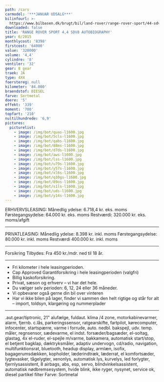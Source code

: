 ```yaml
---
path: /cars
carmodel: '***JANUAR UDSALG***'
bilinfourl: >-
  https://www.bilbasen.dk/brugt/bil/land-rover/range-rover-sport/44-sdv8-autobiography-dynamic-aut-5d/4116364
downloaded: false
title: 'RANGE ROVER SPORT 4,4 SDV8 AUTOBIOGRAPHY'
year: 6/2015
monthlycost: '8398'
firstcost: '64000'
value: '320000'
volume: '4,4'
cylindre: '8'
ventiler: '32'
gear: 8 gear
traek: JA
type: 4X4
foerstereg: null
kilometer: '84.000'
braendstof: DIESEL
farve: Sortmetal
doere: '5'
effekt: '339'
moment: '700'
topfart: '210'
nultilhundrede: '6,9'
pictures:
  picturelist:
    - image: /img/bot/quas-l1600.jpg
    - image: /img/bot/5cls-l1600.jpg
    - image: /img/bot/qabs-l1600.jpg
    - image: /img/bot/88ms-l1600.jpg
    - image: /img/bot/d7ds-l1600.jpg
    - image: /img/bot/aws-l1600.jpg
    - image: /img/bot/lss-l1600.jpg
    - image: /img/bot/u79s-l1600.jpg
    - image: /img/bot/y57s-l1600.jpg
    - image: /img/bot/xl6s-l1600.jpg
    - image: /img/bot/q10gs-l1600.jpg
    - image: /img/bot/89os-l1600.jpg
    - image: /img/bot/s1ls-l1600.jpg
    - image: /img/bot/uds-l1600.jpg
    - image: /img/bot/y14s-l1600.jpg
---
```

ERHVERVSLEASING:
Månedlig ydelse: 6.718,4 kr. eks. moms
Førstegangsydelse: 64.000 kr. eks. moms
Restværdi: 320.000 kr. eks. moms/afgift
________________________________

PRIVATLEASING:
Månedlig ydelse: 8.398 kr. inkl. moms
Førstegangsydelse: 80.000 kr. inkl. moms
Restværdi 400.000 kr. inkl. moms
________________________________

Forsikring Tilbydes:
Fra 450 kr./mdr. ned til 18 år.
________________________________

* Fri kilometer i hele leasingperioden.
* Cap Approved Garantiforsikring i hele leasingperioden (valgfri)
* Billig kaskoforsikring.
* Privat, sæson og erhverv – vi har det hele.
* Du vælger selv perioden: 6, 12, 24 eller 36 måneder.
* Vi opbevarer også gerne din bil over vinteren
* Har vi ikke bilen på lager, finder vi sammen den helt rigtige og står for alt – import, toldsyn, klargøring og nummerplader
________________________________

.aut.gear/tiptronic, 21" alufælge, fuldaut. klima /4 zone, motorkabinevarmer, alarm, fjernb. c.lås, parkeringssensor, ratgearskifte, fartpilot, kørecomputer, infocenter, startspærre, varme i forrude, auto. nedbl. bakspejl, udv. temp. måler, regnsensor, sædevarme, el indst. forsæder/bagsæder, el-soltag, glastag, 4x el-ruder, el-spejle m/varme, bakkamera, automatisk start/stop, el betjent bagklap, dæktryksmåler, adaptiv undervogn, cd/radio, navigation, multifunktionsrat, bluetooth, headup display, armlæn, isofix, bagagerumsdækken, kopholder, læderindtræk, læderrat, el komfortsæder, lygtevasker, tågelygter, xenonlys, automatisk lys, kurvelys, led forlygter, fjernlysassistent, 8 airbags, abs, esp, servo, blindvinkelsassistent, automatisk nødbremsesystem, hvide blink, ikke ryger, nysynet, service ok, diesel partikel filter
Farve: Sortmetal
